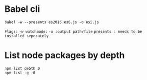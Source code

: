 # Babel cli

```
babel -w --presents es2015 es6.js -o es5.js
```
```Flags:``` ```-w watchmode:``` ```-o :output path/file``` ```presents : needs to be installed seperately```

# List node packages by depth

```
npm list debth 0
npm list -g -0
```
